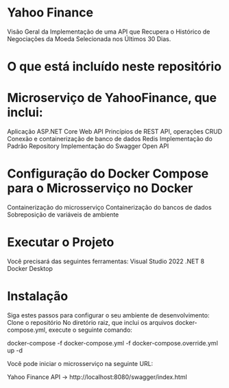 # Yahoo Finance

Visão Geral da Implementação de uma API que Recupera o Histórico de Negociações da Moeda Selecionada nos Últimos 30 Dias.

# O que está incluído neste repositório

# Microserviço de YahooFinance, que inclui:

Aplicação ASP.NET Core Web API
Princípios de REST API, operações CRUD
Conexão e containerização de banco de dados Redis
Implementação do Padrão Repository
Implementação do Swagger Open API

# Configuração do Docker Compose para o Microsserviço no Docker

Containerização do microsserviço
Containerização do bancos de dados
Sobreposição de variáveis de ambiente

# Executar o Projeto

Você precisará das seguintes ferramentas:
Visual Studio 2022
.NET 8
Docker Desktop

# Instalação

Siga estes passos para configurar o seu ambiente de desenvolvimento: 
Clone o repositório
No diretório raiz, que inclui os arquivos docker-compose.yml, execute o seguinte comando:

docker-compose -f docker-compose.yml -f docker-compose.override.yml up -d

Você pode iniciar o microsserviço na seguinte URL:

Yahoo Finance API -> http://localhost:8080/swagger/index.html
